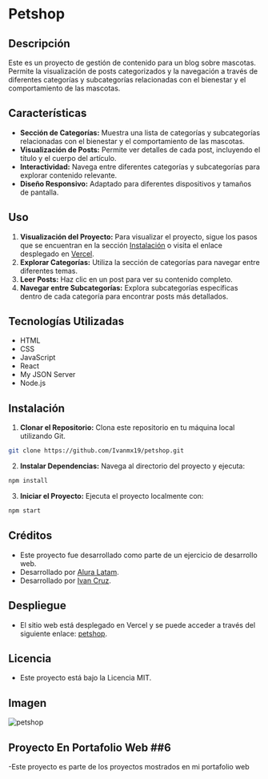 # Petshop

## Descripción

Este es un proyecto de gestión de contenido para un blog sobre mascotas. Permite la visualización de posts categorizados y la navegación a través de diferentes categorías y subcategorías relacionadas con el bienestar y el comportamiento de las mascotas.

## Características

- **Sección de Categorías:** Muestra una lista de categorías y subcategorías relacionadas con el bienestar y el comportamiento de las mascotas.
- **Visualización de Posts:** Permite ver detalles de cada post, incluyendo el título y el cuerpo del artículo.
- **Interactividad:** Navega entre diferentes categorías y subcategorías para explorar contenido relevante.
- **Diseño Responsivo:** Adaptado para diferentes dispositivos y tamaños de pantalla.

## Uso

1. **Visualización del Proyecto:** Para visualizar el proyecto, sigue los pasos que se encuentran en la sección [Instalación](#instalación) o visita el enlace desplegado en [Vercel](https://petshop-kappa-ten.vercel.app/).
2. **Explorar Categorías:** Utiliza la sección de categorías para navegar entre diferentes temas.
3. **Leer Posts:** Haz clic en un post para ver su contenido completo.
4. **Navegar entre Subcategorías:** Explora subcategorías específicas dentro de cada categoría para encontrar posts más detallados.

## Tecnologías Utilizadas

- HTML
- CSS
- JavaScript
- React
- My JSON Server
- Node.js

## Instalación

1. **Clonar el Repositorio:** Clona este repositorio en tu máquina local utilizando Git.

```bash
git clone https://github.com/Ivanmx19/petshop.git
```

2. **Instalar Dependencias:** Navega al directorio del proyecto y ejecuta:

```bash
npm install
```

3. **Iniciar el Proyecto:** Ejecuta el proyecto localmente con:

```bash
npm start
```

## Créditos

- Este proyecto fue desarrollado como parte de un ejercicio de desarrollo web.
- Desarrollado por [Alura Latam](https://www.linkedin.com/company/alura-latam/).
- Desarrollado por [Ivan Cruz](https://www.linkedin.com/in/ivan-cruz-1906mx/).

## Despliegue

- El sitio web está desplegado en Vercel y se puede acceder a través del siguiente enlace: [petshop]( https://petshop-kappa-ten.vercel.app/ ).

## Licencia

- Este proyecto está bajo la Licencia MIT.

## Imagen

![petshop]( https://github.com/user-attachments/assets/02636a68-1c8e-4955-98d5-8b8d3fb76f07 )

## Proyecto En Portafolio Web ##6

-Este proyecto es parte de los proyectos mostrados en mi portafolio web

